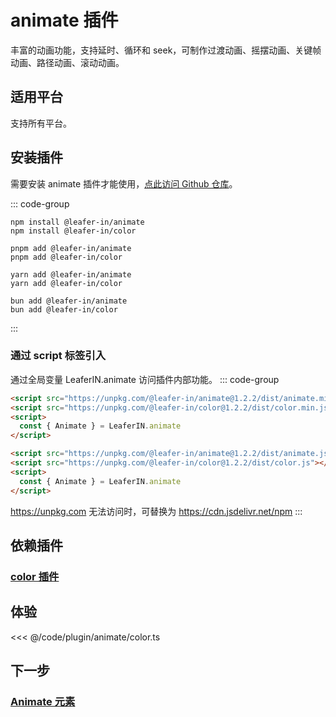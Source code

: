 <script setup>
import Case from '/component/Case.vue'
</script>

# animate 插件

丰富的动画功能，支持延时、循环和 seek，可制作过渡动画、摇摆动画、关键帧动画、路径动画、滚动动画。

<case name="AnimateFrames" editor=false></case>

## 适用平台

支持所有平台。

## 安装插件

需要安装 animate 插件才能使用，[点此访问 Github 仓库](https://github.com/leaferjs/leafer-in/tree/main/packages/animate)。

::: code-group

```sh[npm]
npm install @leafer-in/animate
npm install @leafer-in/color
```

```sh[pnpm]
pnpm add @leafer-in/animate
pnpm add @leafer-in/color
```

```sh[yarn]
yarn add @leafer-in/animate
yarn add @leafer-in/color
```

```sh[bun]
bun add @leafer-in/animate
bun add @leafer-in/color
```

:::

### 通过 script 标签引入

通过全局变量 LeaferIN.animate 访问插件内部功能。
::: code-group

```html [animate.min]
<script src="https://unpkg.com/@leafer-in/animate@1.2.2/dist/animate.min.js"></script>
<script src="https://unpkg.com/@leafer-in/color@1.2.2/dist/color.min.js"></script>
<script>
  const { Animate } = LeaferIN.animate
</script>
```

```html [animate]
<script src="https://unpkg.com/@leafer-in/animate@1.2.2/dist/animate.js"></script>
<script src="https://unpkg.com/@leafer-in/color@1.2.2/dist/color.js"></script>
<script>
  const { Animate } = LeaferIN.animate
</script>
```

https://unpkg.com 无法访问时，可替换为 https://cdn.jsdelivr.net/npm
:::

## 依赖插件

### [color 插件](/plugin/in/color/index.md)

## 体验

<case name="AnimateColor" editor=false></case>

<<< @/code/plugin/animate/color.ts

## 下一步

### [Animate 元素](./Animate.md)

